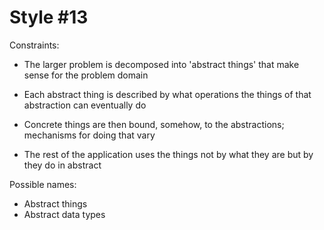 Style #13
==============================

Constraints:

- The larger problem is decomposed into 'abstract things' that make
  sense for the problem domain

- Each abstract thing is described by what operations the things of
  that abstraction can eventually do

- Concrete things are then bound, somehow, to the abstractions; mechanisms
  for doing that vary

- The rest of the application uses the things not by what they are but
  by they do in abstract

Possible names:

- Abstract things
- Abstract data types
